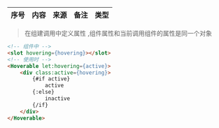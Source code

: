 | 序号  | 内容                                                                                                                                             | 来源       | 备注                                                                                                                                                                       | 类型      |
|:---:|:-------------------|:---------|:-----------------------------------|:--------|






> 在组建调用中定义属性 ,组件属性和当前调用组件的属性是同一个对象

```html
<!-- 组件中 -->
<slot hovering={hovering}></slot>
<!-- 使用时 -->
<Hoverable let:hovering={active}>
    <div class:active={hovering}>
        {#if active}
            active
        {:else}
            inactive
        {/if}
    </div>
</Hoverable>

```